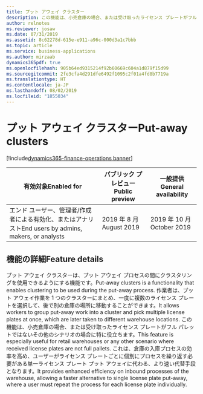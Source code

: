 ```yaml
---
title: プット アウェイ クラスター
description: この機能は、小売倉庫の場合、または受け取ったライセンス プレートがフル パレットではないその他のシナリオの場合に特に役立ちます。 倉庫の入庫プロセスの効率を高めます。
author: relnotes
ms.reviewer: josaw
ms.date: 07/31/2019
ms.assetid: 8c62278d-615e-e911-a96c-000d3a1c7bbb
ms.topic: article
ms.service: business-applications
ms.author: mirzaab
dynamics365pdf: true
ms.openlocfilehash: 905b64ed9315214f92b60669c604a1d879f15d99
ms.sourcegitcommit: 2fe3cfa4d291dfe6492f1095c2f01a4fd8b7719a
ms.translationtype: HT
ms.contentlocale: ja-JP
ms.lasthandoff: 08/02/2019
ms.locfileid: "1855034"
---
```

# <a name="put-away-clusters"></a><span data-ttu-id="247fc-104">プット アウェイ クラスター</span><span class="sxs-lookup"><span data-stu-id="247fc-104">Put-away clusters</span></span>
[!include[dynamics365-finance-operations banner](../includes/dynamics365-finance-operations.md)]

| <span data-ttu-id="247fc-105">有効対象</span><span class="sxs-lookup"><span data-stu-id="247fc-105">Enabled for</span></span>    |  <span data-ttu-id="247fc-106">パブリック プレビュー</span><span class="sxs-lookup"><span data-stu-id="247fc-106">Public preview</span></span> | <span data-ttu-id="247fc-107">一般提供</span><span class="sxs-lookup"><span data-stu-id="247fc-107">General availability</span></span> | 
| ---------- | ---------- |---------- |
|<span data-ttu-id="247fc-108">エンド ユーザー、管理者/作成者による有効化、またはアナリスト</span><span class="sxs-lookup"><span data-stu-id="247fc-108">End users by admins, makers, or analysts</span></span>|<span data-ttu-id="247fc-109">2019 年 8 月</span><span class="sxs-lookup"><span data-stu-id="247fc-109">August 2019</span></span>| <span data-ttu-id="247fc-110">2019 年 10 月</span><span class="sxs-lookup"><span data-stu-id="247fc-110">October 2019</span></span>|






## <a name="feature-details"></a><span data-ttu-id="247fc-111">機能の詳細</span><span class="sxs-lookup"><span data-stu-id="247fc-111">Feature details</span></span>
<!--feature detail start -->
<span data-ttu-id="247fc-112">プット アウェイ クラスターは、プット アウェイ プロセスの間にクラスタリングを使用できるようにする機能です。</span><span class="sxs-lookup"><span data-stu-id="247fc-112">Put-away clusters is a functionality that enables clustering to be used during the put-away process.</span></span> <span data-ttu-id="247fc-113">作業者は、プット アウェイ作業を 1 つのクラスターにまとめ、一度に複数のライセンス プレートを選択して、後で別の倉庫の場所に移動することができます。</span><span class="sxs-lookup"><span data-stu-id="247fc-113">It allows workers to group put-away work into a cluster and pick multiple license plates at once, which are later taken to different warehouse locations.</span></span> <span data-ttu-id="247fc-114">この機能は、小売倉庫の場合、または受け取ったライセンス プレートがフル パレットではないその他のシナリオの場合に特に役立ちます。</span><span class="sxs-lookup"><span data-stu-id="247fc-114">This feature is especially useful for retail warehouses or any other scenario where received license plates are not full pallets.</span></span> <span data-ttu-id="247fc-115">これは、倉庫の入庫プロセスの効率を高め、ユーザーがライセンス プレートごとに個別にプロセスを繰り返す必要がある単一ライセンス プレート プット アウェイに代わる、より速い代替手段となります。</span><span class="sxs-lookup"><span data-stu-id="247fc-115">It provides enhanced efficiency on inbound processes of the warehouse, allowing a faster alternative to single license plate put-away, where a user must repeat the process for each license plate individually.</span></span>
<!--feature detail end -->











